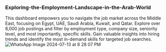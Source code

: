 ### Exploring-the-Employment-Landscape-in-the-Arab-World

This dashboard empowers you to navigate the job market across the Middle East, focusing on Egypt, UAE, Saudi Arabia, Kuwait, and Qatar. Explore over 8,000 job postings and filter by employment type, company size, seniority level, and most importantly, specific skills.  Gain valuable insights into hiring trends and identify the most in-demand skills for targeted job searches.
![WhatsApp Image 2024-07-13 at 8 28 07 PM](https://github.com/user-attachments/assets/316e3d0d-2cca-4af4-94c6-19bc09b8f3c2)
